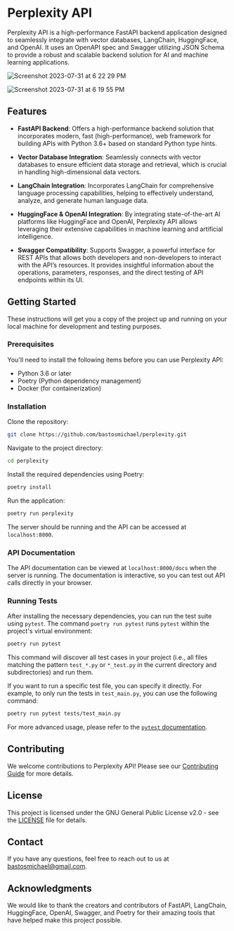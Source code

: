 # Perplexity API

Perplexity API is a high-performance FastAPI backend application designed to seamlessly integrate with vector databases, LangChain, HuggingFace, and OpenAI. It uses an OpenAPI spec and Swagger utilizing JSON Schema to provide a robust and scalable backend solution for AI and machine learning applications. 

![Screenshot 2023-07-31 at 6 22 29 PM](https://github.com/bastosmichael/perplexity/assets/1518708/99b5440a-e6c7-4e9e-a163-94fccae492bd)

![Screenshot 2023-07-31 at 6 19 55 PM](https://github.com/bastosmichael/perplexity/assets/1518708/56d9f0d4-4d4b-4510-a37a-ba945cd55d84)

## Features

- **FastAPI Backend**: Offers a high-performance backend solution that incorporates modern, fast (high-performance), web framework for building APIs with Python 3.6+ based on standard Python type hints.

- **Vector Database Integration**: Seamlessly connects with vector databases to ensure efficient data storage and retrieval, which is crucial in handling high-dimensional data vectors.

- **LangChain Integration**: Incorporates LangChain for comprehensive language processing capabilities, helping to effectively understand, analyze, and generate human language data.

- **HuggingFace & OpenAI Integration**: By integrating state-of-the-art AI platforms like HuggingFace and OpenAI, Perplexity API allows leveraging their extensive capabilities in machine learning and artificial intelligence.

- **Swagger Compatibility**: Supports Swagger, a powerful interface for REST APIs that allows both developers and non-developers to interact with the API’s resources. It provides insightful information about the operations, parameters, responses, and the direct testing of API endpoints within its UI.

## Getting Started

These instructions will get you a copy of the project up and running on your local machine for development and testing purposes.

### Prerequisites

You'll need to install the following items before you can use Perplexity API:

- Python 3.6 or later
- Poetry (Python dependency management)
- Docker (for containerization)

### Installation

Clone the repository:
```bash
git clone https://github.com/bastosmichael/perplexity.git
```

Navigate to the project directory:
```bash
cd perplexity
```

Install the required dependencies using Poetry:
```bash
poetry install
```

Run the application:
```bash
poetry run perplexity
```

The server should be running and the API can be accessed at `localhost:8000`.

### API Documentation

The API documentation can be viewed at `localhost:8000/docs` when the server is running. The documentation is interactive, so you can test out API calls directly in your browser.

### Running Tests

After installing the necessary dependencies, you can run the test suite using `pytest`. The command `poetry run pytest` runs `pytest` within the project's virtual environment:

```bash
poetry run pytest
```

This command will discover all test cases in your project (i.e., all files matching the pattern `test_*.py` or `*_test.py` in the current directory and subdirectories) and run them.

If you want to run a specific test file, you can specify it directly. For example, to only run the tests in `test_main.py`, you can use the following command:

```bash
poetry run pytest tests/test_main.py
```

For more advanced usage, please refer to the [`pytest` documentation](https://docs.pytest.org/en/latest/).

## Contributing

We welcome contributions to Perplexity API! Please see our [Contributing Guide](CONTRIBUTING.md) for more details.

## License

This project is licensed under the GNU General Public License v2.0 - see the [LICENSE](LICENSE.md) file for details.

## Contact

If you have any questions, feel free to reach out to us at [bastosmichael@gmail.com](mailto:bastosmichael@gmail.com).

## Acknowledgments

We would like to thank the creators and contributors of FastAPI, LangChain, HuggingFace, OpenAI, Swagger, and Poetry for their amazing tools that have helped make this project possible.
